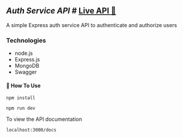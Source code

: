 ## _Auth Service API_  # [Live API :rocket:](https://auth-service-api-101.herokuapp.com/)

A simple Express auth service API to authenticate and authorize users


### Technologies

- node.js
- Express.js
- MongoDB
- Swagger

#### 🔨 How To Use

```
npm install
```

```
npm run dev
```

To view the API documentation

```
localhost:3000/docs
```
